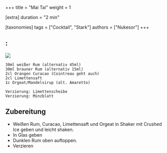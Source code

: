+++
title = "Mai Tai"
weight = 1

[extra]
duration = "2 min"

[taxonomies]
tags = ["Cocktail", "Stark"]
authors = ["Nukesor"]
+++

## :

<div class="image" alt="Mai Tai">
    <img src="/cocktails/mai_tai.webp" style="width:auto;"></img>
</div>


```
30ml weißer Rum (alternativ 45ml)
30ml brauner Rum (alternativ 15ml)
2cl Orangen Curacao (Cointreau geht auch)
2cl Limettensaft
1c Orgeat/Mandelsirup (alt. Amaretto)

Verzierung: Limettenscheibe
Verzierung: Minzblatt
```

## Zubereitung

- Weißen Rum, Curacao, Limettensaft und Orgeat in Shaker mit Crushed Ice geben und leicht shaken.
- In Glas geben
- Dunklen Rum oben auftoppen.
- Verzieren
